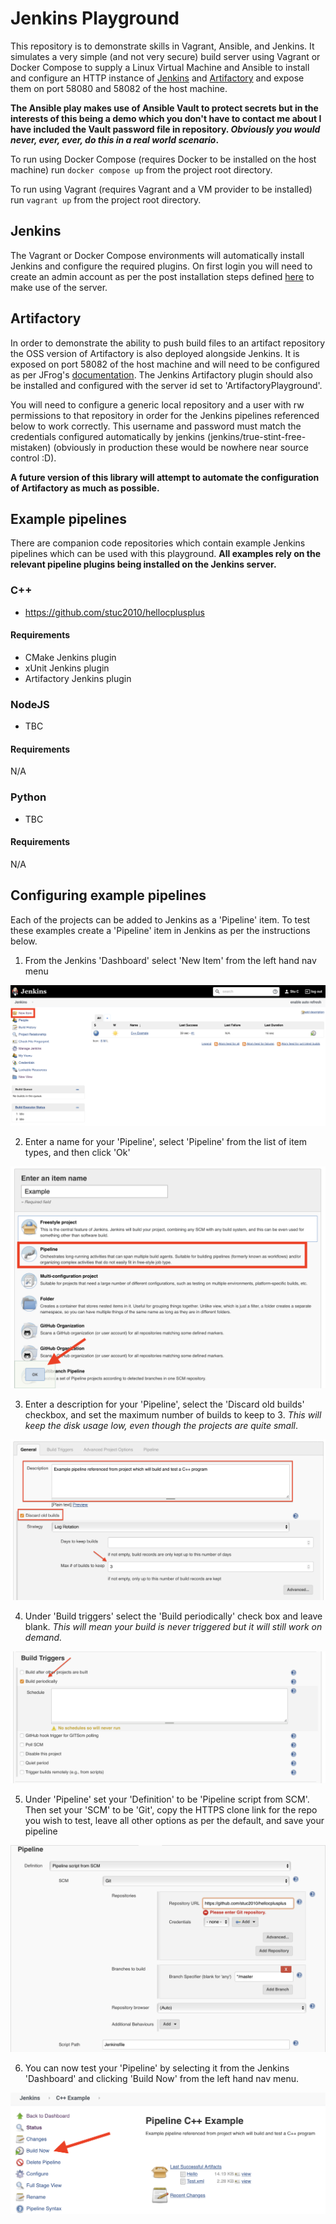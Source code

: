 # Jenkins Playground
This repository is to demonstrate skills in Vagrant, Ansible, and Jenkins. It simulates a very simple (and not very secure) build server using Vagrant or Docker Compose to supply a Linux Virtual Machine and Ansible to install and configure an HTTP instance of [Jenkins](http://localhost:58080) and [Artifactory](http://localhost:58082/ui/) and expose them on port 58080 and 58082 of the host machine.

**The Ansible play makes use of Ansible Vault to protect secrets but in the interests of this being a demo which you don't have to contact me about I have included the Vault password file in repository. *Obviously you would never, ever, ever, do this in a real world scenario*.**

To run using Docker Compose (requires Docker to be installed on the host machine) run `docker compose up` from the project root directory.

To run using Vagrant (requires Vagrant and a VM provider to be installed) run `vagrant up` from the project root directory.

## Jenkins
The Vagrant or Docker Compose environments will automatically install Jenkins and configure the required plugins. On first login you will need to create an admin account as per the post installation steps defined [here](https://www.jenkins.io/doc/book/installing/#setup-wizard) to make use of the server.

## Artifactory
In order to demonstrate the ability to push build files to an artifact repository the OSS version of Artifactory is also deployed alongside Jenkins. It is exposed on port 58082 of the host machine and will need to be configured as per JFrog's [documentation](https://www.jfrog.com/confluence/display/JFROG/Installing+Artifactory#InstallingArtifactory-Post-InstallSteps). The Jenkins Artifactory plugin should also be installed and configured with the server id set to 'ArtifactoryPlayground'.

You will need to configure a generic local repository and a user with rw permissions to that repository in order for the Jenkins pipelines referenced below to work correctly. This username and password must match the credentials configured automatically by jenkins (jenkins/true-stint-free-mistaken) (obviously in production these would be nowhere near source control :D).

**A future version of this library will attempt to automate the configuration of Artifactory as much as possible.**

## Example pipelines
There are companion code repositories which contain example Jenkins pipelines which can be used with this playground. **All examples rely on the relevant pipeline plugins being installed on the Jenkins server.** 

### C++ 
* https://github.com/stuc2010/hellocplusplus

#### Requirements
* CMake Jenkins plugin
* xUnit Jenkins plugin
* Artifactory Jenkins plugin

### NodeJS
* TBC

#### Requirements
N/A

### Python
* TBC

#### Requirements
N/A

## Configuring example pipelines
Each of the projects can be added to Jenkins as a 'Pipeline' item. To test these examples create a 'Pipeline' item in Jenkins as per the instructions below.

1. From the Jenkins 'Dashboard' select 'New Item' from the left hand nav menu

![](images/jenkins-new-item.png)

2. Enter a name for your 'Pipeline', select 'Pipeline' from the list of item types, and then click 'Ok'

![](images/new-item-setup.png)

3. Enter a description for your 'Pipeline', select the 'Discard old builds' checkbox, and set the maximum number of builds to keep to 3. *This will keep the disk usage low, even though the projects are quite small*.

![](images/pipeline-setup-general.png)

4. Under 'Build triggers' select the 'Build periodically' check box and leave blank. *This will mean your build is never triggered but it will still work on demand.*

![](images/pipeline-setup-build-triggers.png)

5. Under 'Pipeline' set your 'Definition' to be 'Pipeline script from SCM'. Then set your 'SCM' to be 'Git', copy the HTTPS clone link for the repo you wish to test, leave all other options as per the default, and save your pipeline

![](images/pipeline-setup-git.png)

6. You can now test your 'Pipeline' by selecting it from the Jenkins 'Dashboard' and clicking 'Build Now' from the left hand nav menu.

![](images/build-now.png)